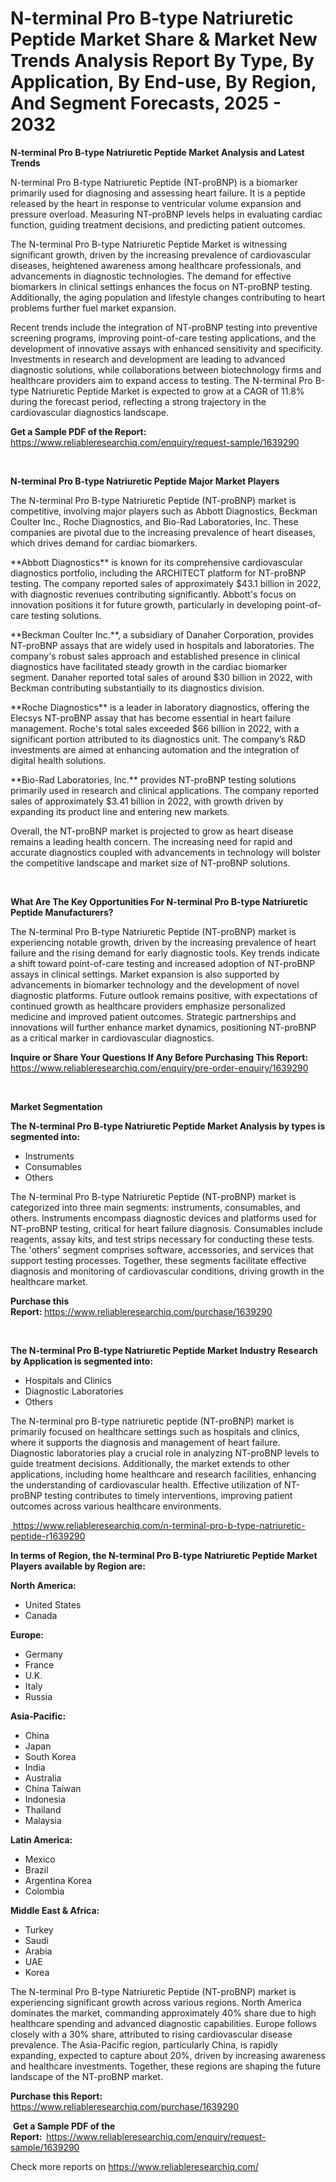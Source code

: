 <p><h1>N-terminal Pro B-type Natriuretic Peptide Market Share & Market New Trends Analysis Report By Type, By Application, By End-use, By Region, And Segment Forecasts, 2025 - 2032</h1></p><p><strong>N-terminal Pro B-type Natriuretic Peptide Market Analysis and Latest Trends</strong></p>
<p><p>N-terminal Pro B-type Natriuretic Peptide (NT-proBNP) is a biomarker primarily used for diagnosing and assessing heart failure. It is a peptide released by the heart in response to ventricular volume expansion and pressure overload. Measuring NT-proBNP levels helps in evaluating cardiac function, guiding treatment decisions, and predicting patient outcomes.</p><p>The N-terminal Pro B-type Natriuretic Peptide Market is witnessing significant growth, driven by the increasing prevalence of cardiovascular diseases, heightened awareness among healthcare professionals, and advancements in diagnostic technologies. The demand for effective biomarkers in clinical settings enhances the focus on NT-proBNP testing. Additionally, the aging population and lifestyle changes contributing to heart problems further fuel market expansion.</p><p>Recent trends include the integration of NT-proBNP testing into preventive screening programs, improving point-of-care testing applications, and the development of innovative assays with enhanced sensitivity and specificity. Investments in research and development are leading to advanced diagnostic solutions, while collaborations between biotechnology firms and healthcare providers aim to expand access to testing. The N-terminal Pro B-type Natriuretic Peptide Market is expected to grow at a CAGR of 11.8% during the forecast period, reflecting a strong trajectory in the cardiovascular diagnostics landscape.</p></p>
<p><strong>Get a Sample PDF of the Report:&nbsp;</strong> <a href="https://www.reliableresearchiq.com/enquiry/request-sample/1639290?utm_campaign=2789&utm_medium=2&utm_source=Github&utm_content=ia&utm_term=03032025&utm_id=n-terminal-pro-b-type-natriuretic-peptide">https://www.reliableresearchiq.com/enquiry/request-sample/1639290</a></p>
<p>&nbsp;</p>
<p><strong>N-terminal Pro B-type Natriuretic Peptide Major Market Players</strong></p>
<p><p>The N-terminal Pro B-type Natriuretic Peptide (NT-proBNP) market is competitive, involving major players such as Abbott Diagnostics, Beckman Coulter Inc., Roche Diagnostics, and Bio-Rad Laboratories, Inc. These companies are pivotal due to the increasing prevalence of heart diseases, which drives demand for cardiac biomarkers.</p><p>**Abbott Diagnostics** is known for its comprehensive cardiovascular diagnostics portfolio, including the ARCHITECT platform for NT-proBNP testing. The company reported sales of approximately $43.1 billion in 2022, with diagnostic revenues contributing significantly. Abbott's focus on innovation positions it for future growth, particularly in developing point-of-care testing solutions.</p><p>**Beckman Coulter Inc.**, a subsidiary of Danaher Corporation, provides NT-proBNP assays that are widely used in hospitals and laboratories. The company's robust sales approach and established presence in clinical diagnostics have facilitated steady growth in the cardiac biomarker segment. Danaher reported total sales of around $30 billion in 2022, with Beckman contributing substantially to its diagnostics division.</p><p>**Roche Diagnostics** is a leader in laboratory diagnostics, offering the Elecsys NT-proBNP assay that has become essential in heart failure management. Roche's total sales exceeded $66 billion in 2022, with a significant portion attributed to its diagnostics unit. The company’s R&D investments are aimed at enhancing automation and the integration of digital health solutions.</p><p>**Bio-Rad Laboratories, Inc.** provides NT-proBNP testing solutions primarily used in research and clinical applications. The company reported sales of approximately $3.41 billion in 2022, with growth driven by expanding its product line and entering new markets.</p><p>Overall, the NT-proBNP market is projected to grow as heart disease remains a leading health concern. The increasing need for rapid and accurate diagnostics coupled with advancements in technology will bolster the competitive landscape and market size of NT-proBNP solutions.</p></p>
<p>&nbsp;</p>
<p><strong>What Are The Key Opportunities For N-terminal Pro B-type Natriuretic Peptide Manufacturers?</strong></p>
<p><p>The N-terminal Pro B-type Natriuretic Peptide (NT-proBNP) market is experiencing notable growth, driven by the increasing prevalence of heart failure and the rising demand for early diagnostic tools. Key trends indicate a shift toward point-of-care testing and increased adoption of NT-proBNP assays in clinical settings. Market expansion is also supported by advancements in biomarker technology and the development of novel diagnostic platforms. Future outlook remains positive, with expectations of continued growth as healthcare providers emphasize personalized medicine and improved patient outcomes. Strategic partnerships and innovations will further enhance market dynamics, positioning NT-proBNP as a critical marker in cardiovascular diagnostics.</p></p>
<p><strong>Inquire or Share Your Questions If Any Before Purchasing This Report:</strong> <a href="https://www.reliableresearchiq.com/enquiry/pre-order-enquiry/1639290?utm_campaign=2789&utm_medium=2&utm_source=Github&utm_content=ia&utm_term=03032025&utm_id=n-terminal-pro-b-type-natriuretic-peptide">https://www.reliableresearchiq.com/enquiry/pre-order-enquiry/1639290</a></p>
<p>&nbsp;</p>
<p><strong>Market Segmentation</strong></p>
<p><strong>The N-terminal Pro B-type Natriuretic Peptide Market Analysis by types is segmented into:</strong></p>
<p><ul><li>Instruments</li><li>Consumables</li><li>Others</li></ul></p>
<p><p>The N-terminal Pro B-type Natriuretic Peptide (NT-proBNP) market is categorized into three main segments: instruments, consumables, and others. Instruments encompass diagnostic devices and platforms used for NT-proBNP testing, critical for heart failure diagnosis. Consumables include reagents, assay kits, and test strips necessary for conducting these tests. The 'others' segment comprises software, accessories, and services that support testing processes. Together, these segments facilitate effective diagnosis and monitoring of cardiovascular conditions, driving growth in the healthcare market.</p></p>
<p><strong>Purchase this Report:&nbsp;</strong><a href="https://www.reliableresearchiq.com/purchase/1639290?utm_campaign=2789&utm_medium=2&utm_source=Github&utm_content=ia&utm_term=03032025&utm_id=n-terminal-pro-b-type-natriuretic-peptide">https://www.reliableresearchiq.com/purchase/1639290</a></p>
<p>&nbsp;</p>
<p><strong>The N-terminal Pro B-type Natriuretic Peptide Market Industry Research by Application is segmented into:</strong></p>
<p><ul><li>Hospitals and Clinics</li><li>Diagnostic Laboratories</li><li>Others</li></ul></p>
<p><p>The N-terminal pro B-type natriuretic peptide (NT-proBNP) market is primarily focused on healthcare settings such as hospitals and clinics, where it supports the diagnosis and management of heart failure. Diagnostic laboratories play a crucial role in analyzing NT-proBNP levels to guide treatment decisions. Additionally, the market extends to other applications, including home healthcare and research facilities, enhancing the understanding of cardiovascular health. Effective utilization of NT-proBNP testing contributes to timely interventions, improving patient outcomes across various healthcare environments.</p></p>
<p><a href="https://www.reliableresearchiq.com/n-terminal-pro-b-type-natriuretic-peptide-r1639290?utm_campaign=2789&utm_medium=2&utm_source=Github&utm_content=ia&utm_term=03032025&utm_id=n-terminal-pro-b-type-natriuretic-peptide">&nbsp;https://www.reliableresearchiq.com/n-terminal-pro-b-type-natriuretic-peptide-r1639290</a></p>
<p><strong>In terms of Region, the N-terminal Pro B-type Natriuretic Peptide Market Players available by Region are:</strong></p>
<p>
    <p> <strong> North America: </strong>
        <ul>
            <li>United States</li>
            <li>Canada</li>
        </ul>
        </p> 
    <p> <strong> Europe: </strong>
        <ul>
            <li>Germany</li>
            <li>France</li>
            <li>U.K.</li>
            <li>Italy</li>
            <li>Russia</li>
        </ul>
        </p> 
    <p> <strong> Asia-Pacific: </strong>
        <ul>
            <li>China</li>
            <li>Japan</li>
            <li>South Korea</li>
            <li>India</li>
            <li>Australia</li>
            <li>China Taiwan</li>
            <li>Indonesia</li>
            <li>Thailand</li>
            <li>Malaysia</li>
        </ul>
        </p> 
    <p> <strong> Latin America: </strong>
        <ul>
            <li>Mexico</li>
            <li>Brazil</li>
            <li>Argentina Korea</li>
            <li>Colombia</li>
        </ul>
        </p> 
    <p> <strong> Middle East & Africa: </strong>
        <ul>
            <li>Turkey</li>
            <li>Saudi</li>
            <li>Arabia</li>
            <li>UAE</li>
            <li>Korea</li>
        </ul>
    </p>
    </p>
<p><p>The N-terminal Pro B-type Natriuretic Peptide (NT-proBNP) market is experiencing significant growth across various regions. North America dominates the market, commanding approximately 40% share due to high healthcare spending and advanced diagnostic capabilities. Europe follows closely with a 30% share, attributed to rising cardiovascular disease prevalence. The Asia-Pacific region, particularly China, is rapidly expanding, expected to capture about 20%, driven by increasing awareness and healthcare investments. Together, these regions are shaping the future landscape of the NT-proBNP market.</p></p>
<p><strong>Purchase this Report: </strong><a href="https://www.reliableresearchiq.com/purchase/1639290?utm_campaign=2789&utm_medium=2&utm_source=Github&utm_content=ia&utm_term=03032025&utm_id=n-terminal-pro-b-type-natriuretic-peptide">https://www.reliableresearchiq.com/purchase/1639290</a></p>
<p>&nbsp;<strong>Get a Sample PDF of the Report:&nbsp;&nbsp;</strong><a href="https://www.reliableresearchiq.com/enquiry/request-sample/1639290?utm_campaign=2789&utm_medium=2&utm_source=Github&utm_content=ia&utm_term=03032025&utm_id=n-terminal-pro-b-type-natriuretic-peptide">https://www.reliableresearchiq.com/enquiry/request-sample/1639290</a></p>
<p><strong></strong></p>
<p>Check more reports on <a href="https://www.reliableresearchiq.com/?utm_campaign=2789&utm_medium=2&utm_source=Github&utm_content=ia&utm_term=03032025&utm_id=n-terminal-pro-b-type-natriuretic-peptide">https://www.reliableresearchiq.com/</a></p>